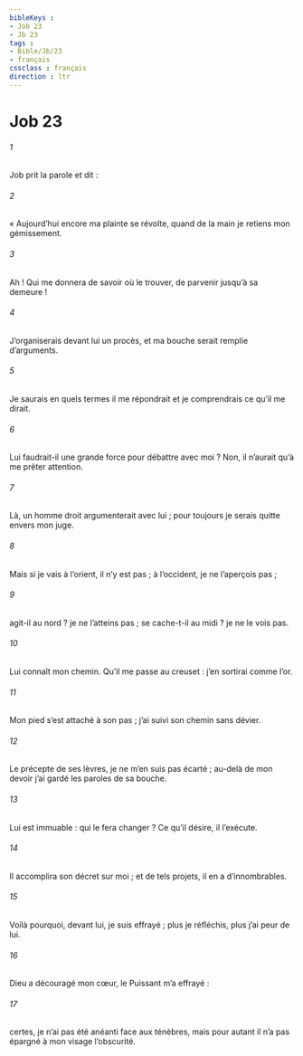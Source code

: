 ```yaml
---
bibleKeys : 
- Job 23
- Jb 23
tags : 
- Bible/Jb/23
- français
cssclass : français
direction : ltr
---
```


# Job 23

###### 1
Job prit la parole et dit :
###### 2
« Aujourd’hui encore ma plainte se révolte,
quand de la main je retiens mon gémissement.
###### 3
Ah ! Qui me donnera de savoir où le trouver,
de parvenir jusqu’à sa demeure !
###### 4
J’organiserais devant lui un procès,
et ma bouche serait remplie d’arguments.
###### 5
Je saurais en quels termes il me répondrait
et je comprendrais ce qu’il me dirait.
###### 6
Lui faudrait-il une grande force pour débattre avec moi ?
Non, il n’aurait qu’à me prêter attention.
###### 7
Là, un homme droit argumenterait avec lui ;
pour toujours je serais quitte envers mon juge.
###### 8
Mais si je vais à l’orient, il n’y est pas ;
à l’occident, je ne l’aperçois pas ;
###### 9
agit-il au nord ? je ne l’atteins pas ;
se cache-t-il au midi ? je ne le vois pas.
###### 10
Lui connaît mon chemin.
Qu’il me passe au creuset : j’en sortirai comme l’or.
###### 11
Mon pied s’est attaché à son pas ;
j’ai suivi son chemin sans dévier.
###### 12
Le précepte de ses lèvres, je ne m’en suis pas écarté ;
au-delà de mon devoir j’ai gardé les paroles de sa bouche.
###### 13
Lui est immuable : qui le fera changer ?
Ce qu’il désire, il l’exécute.
###### 14
Il accomplira son décret sur moi ;
et de tels projets, il en a d’innombrables.
###### 15
Voilà pourquoi, devant lui, je suis effrayé ;
plus je réfléchis, plus j’ai peur de lui.
###### 16
Dieu a découragé mon cœur,
le Puissant m’a effrayé :
###### 17
certes, je n’ai pas été anéanti face aux ténèbres,
mais pour autant il n’a pas épargné à mon visage l’obscurité.
